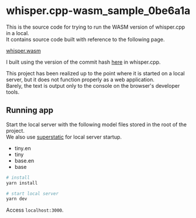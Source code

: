 # whisper.cpp-wasm_sample_0be6a1a
This is the source code for trying to run the WASM version of whisper.cpp in a local.  
It contains source code built with reference to the following page.

[whisper.wasm](https://github.com/ggerganov/whisper.cpp/tree/master/examples/whisper.wasm)

I built using the version of the commit hash [here](https://github.com/ggerganov/whisper.cpp/commit/0be6a1afd9d6e7848ffc5917c2a66a3cd4eba53e) in whisper.cpp.

This project has been realized up to the point where it is started on a local server, but it does not function properly as a web application.  
Barely, the text is output only to the console on the browser's developer tools.

## Running app

Start the local server with the following model files stored in the root of the project.  
We also use [superstatic](https://github.com/firebase/superstatic) for local server startup.

* tiny.en
* tiny
* base.en
* base

```sh
# install
yarn install

# start local server
yarn dev
```

Access `localhost:3000`.
